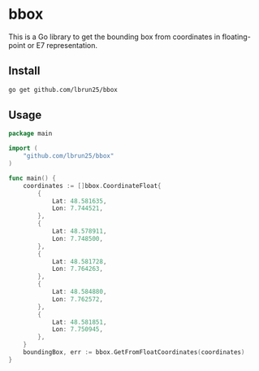 # bbox

This is a Go library to get the bounding box from coordinates in floating-point or E7 representation.

## Install

````bash
go get github.com/lbrun25/bbox
````

## Usage

````go
package main

import (
	"github.com/lbrun25/bbox"
)

func main() {
	coordinates := []bbox.CoordinateFloat{
		{
			Lat: 48.581635,
			Lon: 7.744521,
		},
		{
			Lat: 48.578911,
			Lon: 7.748500,
		},
		{
			Lat: 48.581728,
			Lon: 7.764263,
		},
		{
			Lat: 48.584880,
			Lon: 7.762572,
		},
		{
			Lat: 48.581851,
			Lon: 7.750945,
		},
	}
	boundingBox, err := bbox.GetFromFloatCoordinates(coordinates)
}
````
